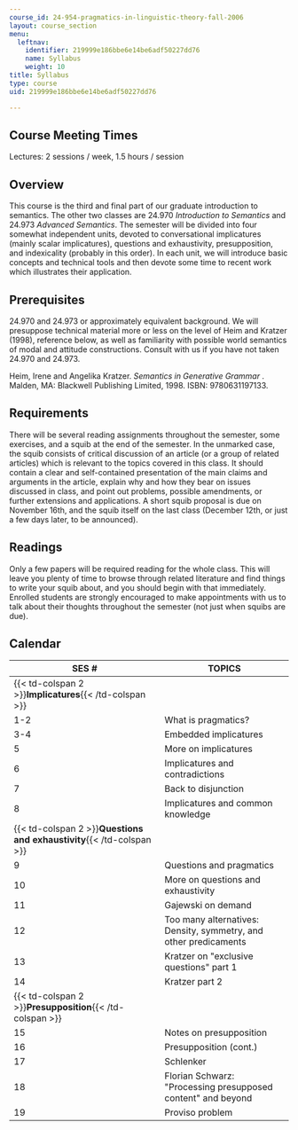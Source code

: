 ```yaml
---
course_id: 24-954-pragmatics-in-linguistic-theory-fall-2006
layout: course_section
menu:
  leftnav:
    identifier: 219999e186bbe6e14be6adf50227dd76
    name: Syllabus
    weight: 10
title: Syllabus
type: course
uid: 219999e186bbe6e14be6adf50227dd76

---
```


Course Meeting Times
--------------------

Lectures: 2 sessions / week, 1.5 hours / session

Overview
--------

This course is the third and final part of our graduate introduction to semantics. The other two classes are 24.970 _Introduction to Semantics_ and 24.973 _Advanced Semantics_. The semester will be divided into four somewhat independent units, devoted to conversational implicatures (mainly scalar implicatures), questions and exhaustivity, presupposition, and indexicality (probably in this order). In each unit, we will introduce basic concepts and technical tools and then devote some time to recent work which illustrates their application.

Prerequisites
-------------

24.970 and 24.973 or approximately equivalent background. We will presuppose technical material more or less on the level of Heim and Kratzer (1998), reference below, as well as familiarity with possible world semantics of modal and attitude constructions. Consult with us if you have not taken 24.970 and 24.973.

Heim, Irene and Angelika Kratzer. _Semantics in Generative Grammar_ . Malden, MA: Blackwell Publishing Limited, 1998. ISBN: 9780631197133.

Requirements
------------

There will be several reading assignments throughout the semester, some exercises, and a squib at the end of the semester. In the unmarked case, the squib consists of critical discussion of an article (or a group of related articles) which is relevant to the topics covered in this class. It should contain a clear and self-contained presentation of the main claims and arguments in the article, explain why and how they bear on issues discussed in class, and point out problems, possible amendments, or further extensions and applications. A short squib proposal is due on November 16th, and the squib itself on the last class (December 12th, or just a few days later, to be announced).

Readings
--------

Only a few papers will be required reading for the whole class. This will leave you plenty of time to browse through related literature and find things to write your squib about, and you should begin with that immediately. Enrolled students are strongly encouraged to make appointments with us to talk about their thoughts throughout the semester (not just when squibs are due).

Calendar
--------

| SES # | TOPICS |
| --- | --- |
| {{< td-colspan 2 >}}**Implicatures**{{< /td-colspan >}} ||
| 1-2 | What is pragmatics? |
| 3-4 | Embedded implicatures |
| 5 | More on implicatures |
| 6 | Implicatures and contradictions |
| 7 | Back to disjunction |
| 8 | Implicatures and common knowledge |
| {{< td-colspan 2 >}}**Questions and exhaustivity**{{< /td-colspan >}} ||
| 9 | Questions and pragmatics |
| 10 | More on questions and exhaustivity |
| 11 | Gajewski on demand |
| 12 | Too many alternatives: Density, symmetry, and other predicaments |
| 13 | Kratzer on "exclusive questions" part 1 |
| 14 | Kratzer part 2 |
| {{< td-colspan 2 >}}**Presupposition**{{< /td-colspan >}} ||
| 15 | Notes on presupposition |
| 16 | Presupposition (cont.) |
| 17 | Schlenker |
| 18 | Florian Schwarz: "Processing presupposed content" and beyond |
| 19 | Proviso problem
